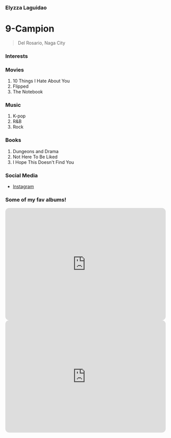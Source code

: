 ### Elyzza Laguidao
# 9-Campion
>Del Rosario, Naga City

### Interests

### Movies
1. 10 Things I Hate About You
2. Flipped
3. The Notebook

### Music
1. K-pop
2.  R&B
3.  Rock
### Books

1. Dungeons and Drama
2. Not Here To Be Liked
3. I Hope This Doesn't Find You

### Social Media
- [Instagram](https://www.instagram.com/elyzzzzza_/)

### Some of my fav albums!
<iframe style="border-radius:12px" src="https://open.spotify.com/embed/album/5H7ixXZfsNMGbIE5OBSpcb?utm_source=generator" width="100%" height="352" frameBorder="0" allowfullscreen="" allow="autoplay; clipboard-write; encrypted-media; fullscreen; picture-in-picture" loading="lazy"></iframe>
<iframe style="border-radius:12px" src="https://open.spotify.com/embed/album/1D06fz3cuob62ysTS8k6gu?utm_source=generator" width="100%" height="352" frameBorder="0" allowfullscreen="" allow="autoplay; clipboard-write; encrypted-media; fullscreen; picture-in-picture" loading="lazy"></iframe>

